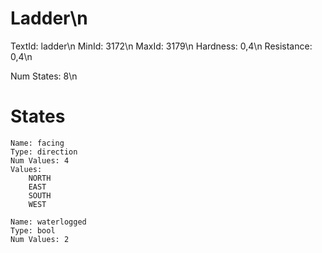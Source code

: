 # Ladder\n
TextId: ladder\n
MinId: 3172\n
MaxId: 3179\n
Hardness: 0,4\n
Resistance: 0,4\n

Num States: 8\n
# States
```
Name: facing
Type: direction
Num Values: 4
Values:
    NORTH
    EAST
    SOUTH
    WEST

Name: waterlogged
Type: bool
Num Values: 2
```